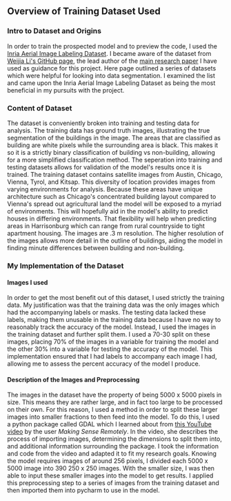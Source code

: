 ## Overview of Training Dataset Used

### Intro to Dataset and Origins
In order to train the prospected model and to preview the code, I used the [Inria Aerial Image Labeling Dataset](https://project.inria.fr/aerialimagelabeling/files/). I became aware of the dataset from [Weijia Li's GitHub page](https://github.com/liweijia), the lead author of the [main research paper](https://www.mdpi.com/2072-4292/11/4/403/htm) I have used as guidance for this project. Here page outlined a series of datasets which were helpful for looking into data segmentation. I examined the list and came upon the Inria Aerial Image Labeling Dataset as being the most beneficial in my pursuits with the project. 

### Content of Dataset
The dataset is conveniently broken into training and testing data for analysis. The training data has ground truth images, illustrating the true segmentation of the buildings in the image. The areas that are classified as building are white pixels while the surrounding area is black. This makes it so it is a strictly binary classification of building vs non-building, allowing for a more simplified classification method. The seperation into training and testing datasets allows for validation of the model's results once it is trained. The training dataset contains satellite images from Austin, Chicago, Vienna, Tyrol, and Kitsap. This diversity of location provides images from varying environments for analysis. Because these areas have unique architecture such as Chicago's concentrated building layout compared to Vienna's spread out agricultural land the model will be exposed to a myriad of environments. This will hopefully aid in the model's ability to predict houses in differing environments. That flexibility will help when predicting areas in Harrisonburg which can range from rural countryside to tight apartment housing. The images are .3 m resolution. The higher resolution of the images allows more detail in the outline of buildings, aiding the model in finding minute differences between building and non-building. 

### My Implementation of the Dataset
#### Images I used
In order to get the most benefit out of this dataset, I used strictly the training data. My justification was that the training data was the only images which had the accompanying labels or masks. The testing data lacked these labels, making them unusable in the training data because I have no way to reasonably track the accuracy of the model. Instead, I used the images in the training dataset and further split them. I used a 70-30 split on these images, placing 70% of the images in a variable for training the model and the other 30% into a variable for testing the accuracy of the model. This implementation ensured that I had labels to accompany each image I had, allowing me to assess the percent accuracy of the model I produce.

#### Description of the Images and Preprocessing
The images in the dataset have the property of being 5000 x 5000 pixels in size. This means they are rather large, and in fact too large to be processed on their own. For this reason, I used a method in order to split these larger images into smaller fractions to then feed into the model. To do this, I used a python package called GDAL which I learned about from [this YouTube video](https://www.youtube.com/watch?v=H5uQ85VXttg&list=PLiHR3eIynOPrAg_1h0oFkArC_WO8bpRGA&index=15&t=710s) by the user _Making Sense Remotely_. In the video, she describes the process of importing images, determining the dimensions to split them into, and additional information surrounding the package. I took the information and code from the video and adapted it to fit my research goals. Knowing the model requires images of around 256 pixels, I divided each 5000 x 5000 image into 390 250 x 250 images. With the smaller size, I was then able to input these smaller images into the model to get results. I applied this preprocessing step to a series of images from the training dataset and then imported them into pycharm to use in the model.
